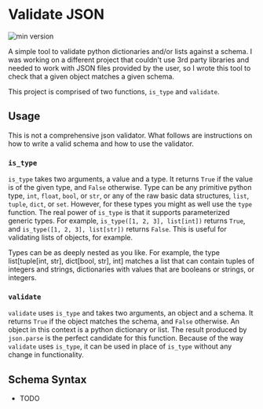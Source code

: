 # Validate JSON
![min version](https://img.shields.io/static/v1?label=python&message=v9.0%2B&color=3776ab&logo=python)

A simple tool to validate python dictionaries and/or lists against a schema. I was working on a different project that couldn't use 3rd party libraries and needed to work with JSON files provided by the user, so I wrote this tool to check that a given object matches a given schema.

This project is comprised of two functions, `is_type` and `validate`.
## Usage
This is not a comprehensive json validator. What follows are instructions on how to write a valid schema and how to use the validator.
### `is_type`
`is_type` takes two arguments, a value and a type. It returns `True` if the value is of the given type, and `False` otherwise. Type can be any primitive python type, `int`, `float`, `bool`, or `str`, or any of the raw basic data structures, `list`, `tuple`, `dict`, or `set`.
However, for these types you might as well use the `type` function. The real power of `is_type` is that it supports parameterized generic types. For example, `is_type([1, 2, 3], list[int])` returns `True`, and `is_type([1, 2, 3], list[str])` returns `False`. This is useful for validating lists of objects, for example.

Types can be as deeply nested as you like. For example, the type list[tuple[int, str], dict[bool, str], int] matches a list that can contain tuples of integers and strings, dictionaries with values that are booleans or strings, or integers.
### `validate`
`validate` uses `is_type` and takes two arguments, an object and a schema. It returns `True` if the object matches the schema, and `False` otherwise. An object in this context is a python dictionary or list. The result produced by `json.parse` is the perfect candidate for this function.
Because of the way `validate` uses `is_type`, it can be used in place of `is_type` without any change in functionality.
## Schema Syntax
- TODO